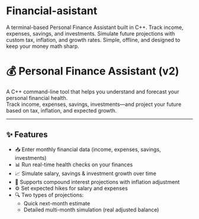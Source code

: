 # Financial-asistant
A terminal-based Personal Finance Assistant built in C++. Track income, expenses, savings, and investments. Simulate future projections with custom tax, inflation, and growth rates. Simple, offline, and designed to keep your money math sharp.

# 💰 Personal Finance Assistant (v2)

A C++ command-line tool that helps you understand and forecast your personal financial health.  
Track income, expenses, savings, investments—and project your future based on tax, inflation, and expected growth.

---

## ✨ Features

- 📥 Enter monthly financial data (income, expenses, savings, investments)
- 📊 Run real-time health checks on your finances
- 📈 Simulate salary, savings & investment growth over time
- 🧮 Supports compound interest projections with inflation adjustment
- ⚙️ Set expected hikes for salary and expenses
- 🔍 Two types of projections:
  - Quick next-month estimate
  - Detailed multi-month simulation (real adjusted balance)
